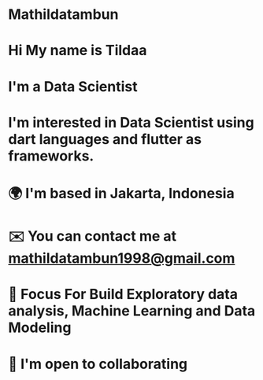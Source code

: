 # Mathildatambun
# Hi  My name is Tildaa
# I'm a Data Scientist
# I'm interested in Data Scientist using dart languages and flutter ​​as frameworks.


# 🌍  I'm based in Jakarta, Indonesia
# ✉️  You can contact me at mathildatambun1998@gmail.com
# 🧠  Focus For Build Exploratory data analysis, Machine Learning and Data Modeling
# 🤝  I'm open to collaborating
